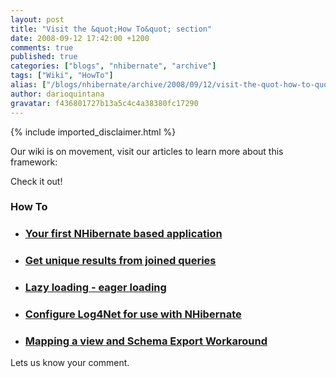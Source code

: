 ```yaml
---
layout: post
title: "Visit the &quot;How To&quot; section"
date: 2008-09-12 17:42:00 +1200
comments: true
published: true
categories: ["blogs", "nhibernate", "archive"]
tags: ["Wiki", "HowTo"]
alias: ["/blogs/nhibernate/archive/2008/09/12/visit-the-quot-how-to-quot-section.aspx"]
author: darioquintana
gravatar: f436801727b13a5c4c4a38380fc17290
---
```

{% include imported_disclaimer.html %}
<p>Our wiki is on movement, visit our articles to learn more about this framework:</p>
<p>Check it out!</p>
<h3>How To</h3>
<ul>
<li>
<h3><span><a href="/wikis/howtonh/your-first-nhibernate-based-application.aspx">Your first NHibernate based application</a></span></h3>
</li>
<li>
<h3><span><a href="/wikis/howtonh/get-unique-results-from-joined-queries.aspx">Get unique results from joined queries</a></span></h3>
</li>
<li>
<h3><span><a href="/wikis/howtonh/lazy-loading-eager-loading.aspx">Lazy loading - eager loading</a></span></h3>
</li>
<li>
<h3><span><a href="/wikis/howtonh/configure-log4net-for-use-with-nhibernate.aspx">Configure Log4Net for use with NHibernate</a></span></h3>
</li>
<li>
<h3><span><a href="/wikis/howtonh/mapping-a-view-and-schema-export-workaround.aspx">Mapping a view and Schema Export Workaround</a></span></h3>
</li>
</ul>
<p>Lets us know your comment.</p>
<p>&nbsp;</p>
